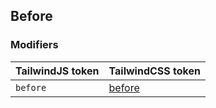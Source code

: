 ## Before


### Modifiers

| TailwindJS token | TailwindCSS token |
| ----- | ----- |
| `before` | [before](https://tailwindcss.com/docs/hover-focus-and-other-states#before-and-after) |